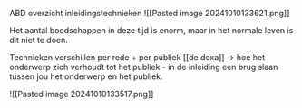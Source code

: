 ABD overzicht inleidingstechnieken
![[Pasted image 20241010133621.png]]

Het aantal boodschappen in deze tijd is enorm, maar in het normale leven is dit niet te doen.

Technieken verschillen per rede + per publiek
[[de doxa]]
-> hoe het onderwerp zich verhoudt tot het publiek - in de inleiding een brug slaan tussen jou het onderwerp en het publiek.

![[Pasted image 20241010133517.png]]


